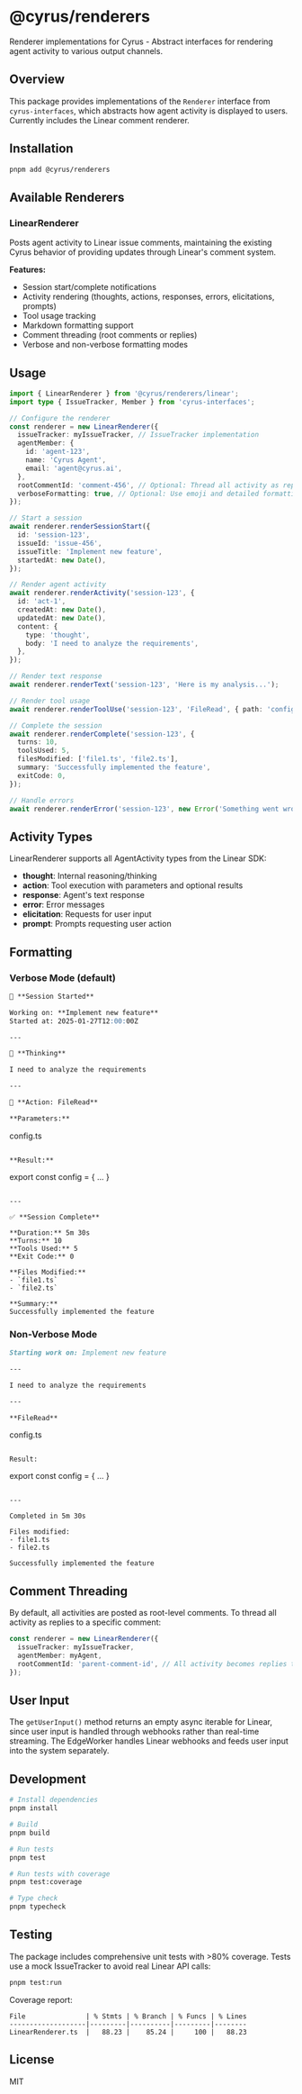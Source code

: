 # @cyrus/renderers

Renderer implementations for Cyrus - Abstract interfaces for rendering agent activity to various output channels.

## Overview

This package provides implementations of the `Renderer` interface from `cyrus-interfaces`, which abstracts how agent activity is displayed to users. Currently includes the Linear comment renderer.

## Installation

```bash
pnpm add @cyrus/renderers
```

## Available Renderers

### LinearRenderer

Posts agent activity to Linear issue comments, maintaining the existing Cyrus behavior of providing updates through Linear's comment system.

**Features:**
- Session start/complete notifications
- Activity rendering (thoughts, actions, responses, errors, elicitations, prompts)
- Tool usage tracking
- Markdown formatting support
- Comment threading (root comments or replies)
- Verbose and non-verbose formatting modes

## Usage

```typescript
import { LinearRenderer } from '@cyrus/renderers/linear';
import type { IssueTracker, Member } from 'cyrus-interfaces';

// Configure the renderer
const renderer = new LinearRenderer({
  issueTracker: myIssueTracker, // IssueTracker implementation
  agentMember: {
    id: 'agent-123',
    name: 'Cyrus Agent',
    email: 'agent@cyrus.ai',
  },
  rootCommentId: 'comment-456', // Optional: Thread all activity as replies
  verboseFormatting: true, // Optional: Use emoji and detailed formatting (default: true)
});

// Start a session
await renderer.renderSessionStart({
  id: 'session-123',
  issueId: 'issue-456',
  issueTitle: 'Implement new feature',
  startedAt: new Date(),
});

// Render agent activity
await renderer.renderActivity('session-123', {
  id: 'act-1',
  createdAt: new Date(),
  updatedAt: new Date(),
  content: {
    type: 'thought',
    body: 'I need to analyze the requirements',
  },
});

// Render text response
await renderer.renderText('session-123', 'Here is my analysis...');

// Render tool usage
await renderer.renderToolUse('session-123', 'FileRead', { path: 'config.ts' });

// Complete the session
await renderer.renderComplete('session-123', {
  turns: 10,
  toolsUsed: 5,
  filesModified: ['file1.ts', 'file2.ts'],
  summary: 'Successfully implemented the feature',
  exitCode: 0,
});

// Handle errors
await renderer.renderError('session-123', new Error('Something went wrong'));
```

## Activity Types

LinearRenderer supports all AgentActivity types from the Linear SDK:

- **thought**: Internal reasoning/thinking
- **action**: Tool execution with parameters and optional results
- **response**: Agent's text response
- **error**: Error messages
- **elicitation**: Requests for user input
- **prompt**: Prompts requesting user action

## Formatting

### Verbose Mode (default)

```markdown
🚀 **Session Started**

Working on: **Implement new feature**
Started at: 2025-01-27T12:00:00Z

---

💭 **Thinking**

I need to analyze the requirements

---

🔧 **Action: FileRead**

**Parameters:**
```
config.ts
```

**Result:**
```
export const config = { ... }
```

---

✅ **Session Complete**

**Duration:** 5m 30s
**Turns:** 10
**Tools Used:** 5
**Exit Code:** 0

**Files Modified:**
- `file1.ts`
- `file2.ts`

**Summary:**
Successfully implemented the feature
```

### Non-Verbose Mode

```markdown
Starting work on: Implement new feature

---

I need to analyze the requirements

---

**FileRead**
```
config.ts
```

Result:
```
export const config = { ... }
```

---

Completed in 5m 30s

Files modified:
- file1.ts
- file2.ts

Successfully implemented the feature
```

## Comment Threading

By default, all activities are posted as root-level comments. To thread all activity as replies to a specific comment:

```typescript
const renderer = new LinearRenderer({
  issueTracker: myIssueTracker,
  agentMember: myAgent,
  rootCommentId: 'parent-comment-id', // All activity becomes replies to this comment
});
```

## User Input

The `getUserInput()` method returns an empty async iterable for Linear, since user input is handled through webhooks rather than real-time streaming. The EdgeWorker handles Linear webhooks and feeds user input into the system separately.

## Development

```bash
# Install dependencies
pnpm install

# Build
pnpm build

# Run tests
pnpm test

# Run tests with coverage
pnpm test:coverage

# Type check
pnpm typecheck
```

## Testing

The package includes comprehensive unit tests with >80% coverage. Tests use a mock IssueTracker to avoid real Linear API calls:

```bash
pnpm test:run
```

Coverage report:
```
File               | % Stmts | % Branch | % Funcs | % Lines
-------------------|---------|----------|---------|--------
LinearRenderer.ts  |   88.23 |    85.24 |     100 |   88.23
```

## License

MIT
